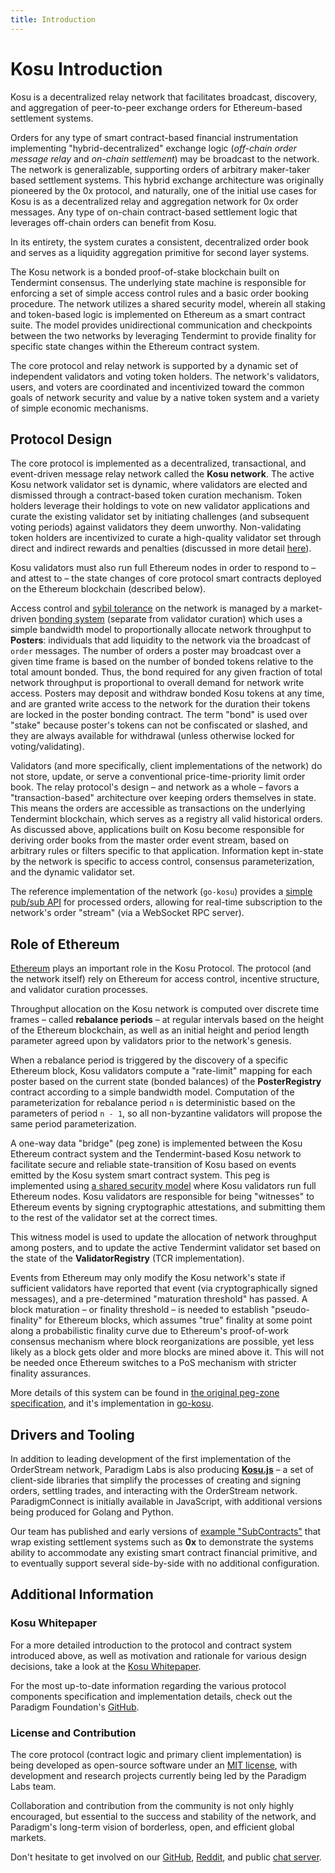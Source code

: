 ```yaml
---
title: Introduction
---
```


# Kosu Introduction

Kosu is a decentralized relay network that facilitates broadcast, discovery, and aggregation of peer-to-peer exchange orders for Ethereum-based settlement systems.

Orders for any type of smart contract-based financial instrumentation implementing "hybrid-decentralized" exchange logic (_off-chain order message relay_ and _on-chain settlement_) may be broadcast to the network. The network is generalizable, supporting orders of arbitrary maker-taker based settlement systems. This hybrid exchange architecture was originally pioneered by the 0x protocol, and naturally, one of the initial use cases for Kosu is as a decentralized relay and aggregation network for 0x order messages. Any type of on-chain contract-based settlement logic that leverages off-chain orders can benefit from Kosu.

In its entirety, the system curates a consistent, decentralized order book and serves as a liquidity aggregation primitive for second layer systems.

The Kosu network is a bonded proof-of-stake blockchain built on Tendermint consensus. The underlying state machine is responsible for enforcing a set of simple access control rules and a basic order booking procedure. The network utilizes a shared security model, wherein all staking and token-based logic is implemented on Ethereum as a smart contract suite. The model provides unidirectional communication and checkpoints between the two networks by leveraging Tendermint to provide finality for specific state changes within the Ethereum contract system.

The core protocol and relay network is supported by a dynamic set of independent validators and voting token holders. The network's validators, users, and voters are coordinated and incentivized toward the common goals of network security and value by a native token system and a variety of simple economic mechanisms.

## Protocol Design

The core protocol is implemented as a decentralized, transactional, and event-driven message relay network called the **Kosu network**. The active Kosu network validator set is dynamic, where validators are elected and dismissed through a contract-based token curation mechanism. Token holders leverage their holdings to vote on new validator applications and curate the existing validator set by initiating challenges (and subsequent voting periods) against validators they deem unworthy. Non-validating token holders are incentivized to curate a high-quality validator set through direct and indirect rewards and penalties (discussed in more detail [here](./token-mechanics)).

Kosu validators must also run full Ethereum nodes in order to respond to – and attest to – the state changes of core protocol smart contracts deployed on the Ethereum blockchain (described below).

Access control and [sybil tolerance](https://en.wikipedia.org/wiki/Sybil_attack) on the network is managed by a market-driven [bonding system](./token-mechanics) (separate from validator curation) which uses a simple bandwidth model to proportionally allocate network throughput to **Posters**: individuals that add liquidity to the network via the broadcast of `order` messages. The number of orders a poster may broadcast over a given time frame is based on the number of bonded tokens relative to the total amount bonded. Thus, the bond required for any given fraction of total network throughput is proportional to overall demand for network write access. Posters may deposit and withdraw bonded Kosu tokens at any time, and are granted write access to the network for the duration their tokens are locked in the poster bonding contract. The term "bond" is used over "stake" because poster's tokens can not be confiscated or slashed, and they are always available for withdrawal (unless otherwise locked for voting/validating).

Validators (and more specifically, client implementations of the network) do not store, update, or serve a conventional price-time-priority limit order book. The relay protocol's design – and network as a whole – favors a "transaction-based" architecture over keeping orders themselves in state. This means the orders are accessible as transactions on the underlying Tendermint blockchain, which serves as a registry all valid historical orders. As discussed above, applications built on Kosu become responsible for deriving order books from the master order event stream, based on arbitrary rules or filters specific to that application. Information kept in-state by the network is specific to access control, consensus parameterization, and the dynamic validator set.

The reference implementation of the network (`go-kosu`) provides a [simple pub/sub API](../go-kosu/kosu_rpc) for processed orders, allowing for real-time subscription to the network's order "stream" (via a WebSocket RPC server).

## Role of Ethereum

[Ethereum](https://ethereum.org) plays an important role in the Kosu Protocol. The protocol (and the network itself) rely on Ethereum for access control, incentive structure, and validator curation processes.

Throughput allocation on the Kosu network is computed over discrete time frames – called **rebalance periods** – at regular intervals based on the height of the Ethereum blockchain, as well as an initial height and period length parameter agreed upon by validators prior to the network's genesis.

When a rebalance period is triggered by the discovery of a specific Ethereum block, Kosu validators compute a "rate-limit" mapping for each poster based on the current state (bonded balances) of the **PosterRegistry** contract according to a simple bandwidth model. Computation of the parameterization for rebalance period `n` is deterministic based on the parameters of period `n - 1`, so all non-byzantine validators will propose the same period parameterization.

A one-way data "bridge" (peg zone) is implemented between the Kosu Ethereum contract system and the Tendermint-based Kosu network to facilitate secure and reliable state-transition of Kosu based on events emitted by the Kosu system smart contract system. This peg is implemented using [a shared security model](https://blog.cosmos.network/the-internet-of-blockchains-how-cosmos-does-interoperability-starting-with-the-ethereum-peg-zone-8744d4d2bc3f) where Kosu validators run full Ethereum nodes. Kosu validators are responsible for being "witnesses" to Ethereum events by signing cryptographic attestations, and submitting them to the rest of the validator set at the correct times.

This witness model is used to update the allocation of network throughput among posters, and to update the active Tendermint validator set based on the state of the **ValidatorRegistry** (TCR implementation).

Events from Ethereum may only modify the Kosu network's state if sufficient validators have reported that event (via cryptographically signed messages), and a pre-determined "maturation threshold" has passed. A block maturation – or finality threshold – is needed to establish "pseudo-finality" for Ethereum blocks, which assumes "true" finality at some point along a probabilistic finality curve due to Ethereum's proof-of-work consensus mechanism where block reorganizations are possible, yet less likely as a block gets older and more blocks are mined above it. This will not be needed once Ethereum switches to a PoS mechanism with stricter finality assurances.

More details of this system can be found in [the original peg-zone specification](https://github.com/ParadigmFoundation/ParadigmCore/blob/master/spec/ethereum-peg-spec.md), and it's implementation in [go-kosu](https://github.com/ParadigmFoundation/kosu-monorepo/blob/master/packages/go-kosu/).

## Drivers and Tooling

In addition to leading development of the first implementation of the OrderStream network, Paradigm Labs is also producing [**Kosu.js**](https://github.com/ParadigmFoundation/kosu-monorepo/blob/master/packages/kosu.js) – a set of client-side libraries that simplify the processes of creating and signing orders, settling trades, and interacting with the OrderStream network. ParadigmConnect is initially available in JavaScript, with additional versions being produced for Golang and Python.

Our team has published and early versions of [example "SubContracts"](https://github.com/ParadigmFoundation/ParadigmContracts/blob/master/examples) that wrap existing settlement systems such as **0x** to demonstrate the systems ability to accommodate any existing smart contract financial primitive, and to eventually support several side-by-side with no additional configuration.

## Additional Information

### Kosu Whitepaper

For a more detailed introduction to the protocol and contract system introduced above, as well as motivation and rationale for various design decisions, take a look at the [Kosu Whitepaper](https://kosu.io/whitepaper.pdf).

For the most up-to-date information regarding the various protocol components specification and implementation details, check out the Paradigm Foundation's [GitHub](https://github.com/ParadigmFoundation/).

### License and Contribution

The core protocol (contract logic and primary client implementation) is being developed as open-source software under an [MIT license](https://opensource.org/licenses/MIT), with development and research projects currently being led by the Paradigm Labs team.

Collaboration and contribution from the community is not only highly encouraged, but essential to the success and stability of the network, and Paradigm's long-term vision of borderless, open, and efficient global markets.

Don't hesitate to get involved on our [GitHub](https://github.com/ParadigmFoundation/), [Reddit](https://reddit.com/r/ParadigmFoundation), and public [chat server](https://chat.paradigm.market).
